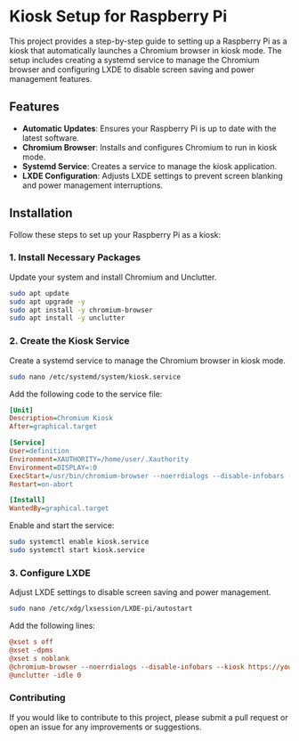 # Kiosk Setup for Raspberry Pi

This project provides a step-by-step guide to setting up a Raspberry Pi as a kiosk that automatically launches a Chromium browser in kiosk mode. The setup includes creating a systemd service to manage the Chromium browser and configuring LXDE to disable screen saving and power management features.

## Features

- **Automatic Updates**: Ensures your Raspberry Pi is up to date with the latest software.
- **Chromium Browser**: Installs and configures Chromium to run in kiosk mode.
- **Systemd Service**: Creates a service to manage the kiosk application.
- **LXDE Configuration**: Adjusts LXDE settings to prevent screen blanking and power management interruptions.

## Installation

Follow these steps to set up your Raspberry Pi as a kiosk:

### 1. Install Necessary Packages

Update your system and install Chromium and Unclutter.

```bash
sudo apt update
sudo apt upgrade -y
sudo apt install -y chromium-browser
sudo apt install -y unclutter
```

### 2. Create the Kiosk Service
Create a systemd service to manage the Chromium browser in kiosk mode.

```bash
sudo nano /etc/systemd/system/kiosk.service
```

Add the following code to the service file:

```ini
[Unit]
Description=Chromium Kiosk
After=graphical.target

[Service]
User=definition
Environment=XAUTHORITY=/home/user/.Xauthority
Environment=DISPLAY=:0
ExecStart=/usr/bin/chromium-browser --noerrdialogs --disable-infobars --kiosk https://your.web.com
Restart=on-abort

[Install]
WantedBy=graphical.target
```

Enable and start the service:

```bash
sudo systemctl enable kiosk.service
sudo systemctl start kiosk.service
```

### 3. Configure LXDE
Adjust LXDE settings to disable screen saving and power management.

```bash
sudo nano /etc/xdg/lxsession/LXDE-pi/autostart
```

Add the following lines:

```ini
@xset s off
@xset -dpms
@xset s noblank
@chromium-browser --noerrdialogs --disable-infobars --kiosk https://your.web.com
@unclutter -idle 0
```

### Contributing
If you would like to contribute to this project, please submit a pull request or open an issue for any improvements or suggestions.
